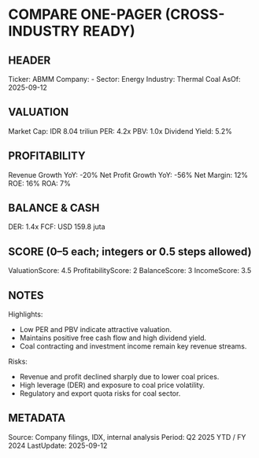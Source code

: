 # COMPARE ONE-PAGER (CROSS-INDUSTRY READY)

## HEADER
Ticker: ABMM
Company: -
Sector: Energy
Industry: Thermal Coal
AsOf: 2025-09-12

## VALUATION
Market Cap: IDR 8.04 triliun
PER: 4.2x
PBV: 1.0x
Dividend Yield: 5.2%

## PROFITABILITY
Revenue Growth YoY: -20%
Net Profit Growth YoY: -56%
Net Margin: 12%
ROE: 16%
ROA: 7%

## BALANCE & CASH
DER: 1.4x
FCF: USD 159.8 juta

## SCORE (0–5 each; integers or 0.5 steps allowed)
ValuationScore: 4.5
ProfitabilityScore: 2
BalanceScore: 3
IncomeScore: 3.5

## NOTES
Highlights:
- Low PER and PBV indicate attractive valuation.
- Maintains positive free cash flow and high dividend yield.
- Coal contracting and investment income remain key revenue streams.

Risks:
- Revenue and profit declined sharply due to lower coal prices.
- High leverage (DER) and exposure to coal price volatility.
- Regulatory and export quota risks for coal sector.

## METADATA
Source: Company filings, IDX, internal analysis
Period: Q2 2025 YTD / FY 2024
LastUpdate: 2025-09-12